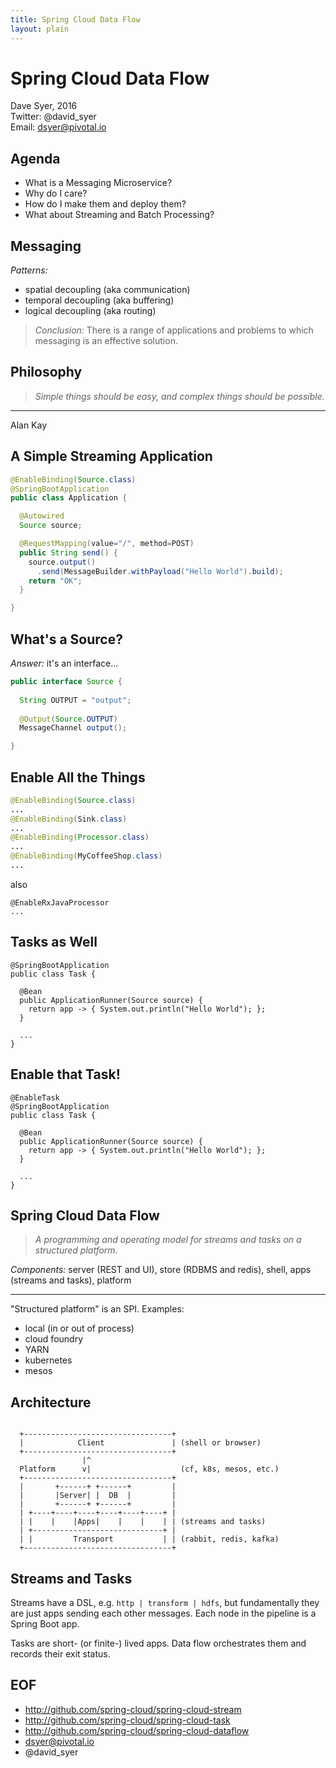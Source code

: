 ```yaml
---
title: Spring Cloud Data Flow
layout: plain
---
```

# Spring Cloud Data Flow

Dave Syer, 2016  
Twitter: @david_syer  
Email: dsyer@pivotal.io

## Agenda

* What is a Messaging Microservice?
* Why do I care?
* How do I make them and deploy them?
* What about Streaming and Batch Processing?

## Messaging

*Patterns:*

* spatial decoupling (aka communication)
* temporal decoupling (aka buffering)
* logical decoupling (aka routing)

> *Conclusion:* There is a range of applications and problems to
> which messaging is an effective solution.

## Philosophy

> *Simple things should be easy, and*
> *complex things should be possible.*

---
Alan Kay

## A Simple Streaming Application

```java
@EnableBinding(Source.class)
@SpringBootApplication
public class Application {

  @Autowired
  Source source;

  @RequestMapping(value="/", method=POST)
  public String send() {
    source.output()
      .send(MessageBuilder.withPayload("Hello World").build);
    return "OK";
  }

}
```

## What's a Source?

*Answer:* it's an interface...

```java
public interface Source {
	
  String OUTPUT = "output";
	
  @Output(Source.OUTPUT)
  MessageChannel output();

}
```

## Enable All the Things

```java
@EnableBinding(Source.class)
...
@EnableBinding(Sink.class)
...
@EnableBinding(Processor.class)
...
@EnableBinding(MyCoffeeShop.class)
...
```

also

```
@EnableRxJavaProcessor
...
```

## Tasks as Well

```
@SpringBootApplication
public class Task {

  @Bean
  public ApplicationRunner(Source source) {
    return app -> { System.out.println("Hello World"); };
  }
  
  ...
}
```

## Enable that Task!

```
@EnableTask
@SpringBootApplication
public class Task {

  @Bean
  public ApplicationRunner(Source source) {
    return app -> { System.out.println("Hello World"); };
  }
  
  ...
}
```

## Spring Cloud Data Flow

> *A programming and operating model for*
> *streams and tasks on a structured platform.*

_Components:_ server (REST and UI), store (RDBMS and redis), shell, apps (streams and tasks), platform

---
"Structured platform" is an SPI. Examples:
* local (in or out of process)
* cloud foundry
* YARN
* kubernetes
* mesos

## Architecture

```

  +---------------------------------+
  |            Client               | (shell or browser)
  +---------------------------------+
                |^
  Platform      v|                    (cf, k8s, mesos, etc.)
  +---------------------------------+
  |       +------+ +------+         |
  |       |Server| |  DB  |         |
  |       +------+ +------+         |
  | +----+----+----+----+----+----+ |
  | |    |    |Apps|    |    |    | | (streams and tasks)
  | +-----------------------------+ |
  | |         Transport           | | (rabbit, redis, kafka)
  +---------------------------------+

```

## Streams and Tasks

Streams have a DSL, e.g. `http | transform | hdfs`, but fundamentally
they are just apps sending each other messages. Each node in the
pipeline is a Spring Boot app.

Tasks are short- (or finite-) lived apps. Data flow orchestrates them
and records their exit status.

## EOF

* http://github.com/spring-cloud/spring-cloud-stream
* http://github.com/spring-cloud/spring-cloud-task
* http://github.com/spring-cloud/spring-cloud-dataflow
* dsyer@pivotal.io
* @david_syer
